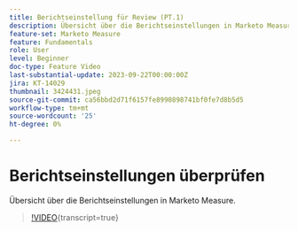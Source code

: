 ```yaml
---
title: Berichtseinstellung für Review (PT.1)
description: Übersicht über die Berichtseinstellungen in Marketo Measure.
feature-set: Marketo Measure
feature: Fundamentals
role: User
level: Beginner
doc-type: Feature Video
last-substantial-update: 2023-09-22T00:00:00Z
jira: KT-14029
thumbnail: 3424431.jpeg
source-git-commit: ca56bbd2d71f6157fe8990898741bf0fe7d8b5d5
workflow-type: tm+mt
source-wordcount: '25'
ht-degree: 0%

---
```



# Berichtseinstellungen überprüfen

Übersicht über die Berichtseinstellungen in Marketo Measure.

>[!VIDEO](https://video.tv.adobe.com/v/3424431/?learn=on){transcript=true}
